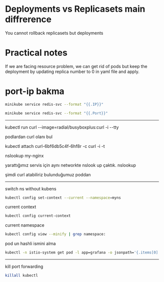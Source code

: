 
# Deployments vs Replicasets main diffrerence

You cannot rollback replicasets but deployments


# Practical notes

If we are facing resource problem, we can get rid of pods but keep the deployment by updating replica number to 0 in yaml file and apply.


# port-ip bakma


```sh
minikube service redis-svc --format "{{.IP}}"
```

```sh
minikube service redis-svc --format "{{.Port}}"
```



-----



kubectl run curl --image=radial/busyboxplus:curl -i --tty

podlardan curl olanı bul

kubectl attach curl-6bf6db5c4f-6hf8r  -c curl -i -t

nslookup my-nginx
 

 yarattığımız servis için aynı networkte nslook up çaktık. 
 nslookup <servicename>

şimdi curl atabiliriz bulunduğumuz poddan


-----


switch ns without kubens 

```sh
kubectl config set-context --current --namespace=myns
```

current context
```sh
kubectl config current-context 
```


current namespace
```sh
kubectl config view --minify | grep namespace:
```

pod un hashli ismini alma

```sh
kubectl -n istio-system get pod -l app=grafana -o jsonpath='{.items[0].metadata.name}' 
```



---

kill port forwarding

```sh
killall kubectl
```


